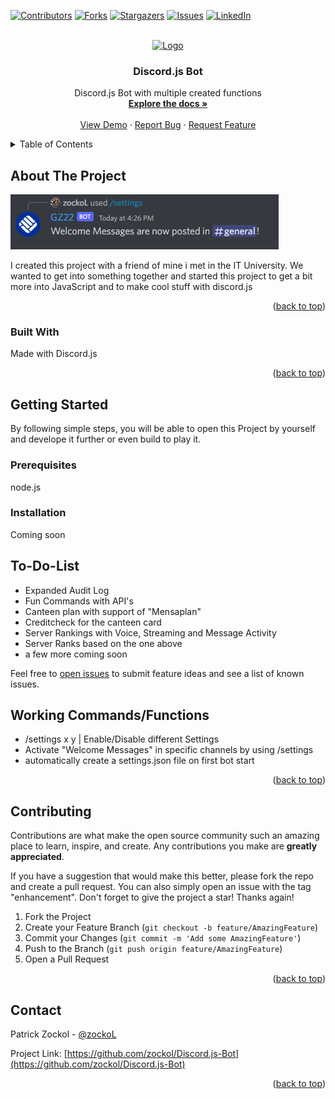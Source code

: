 <a name="readme-top"></a>

[![Contributors][contributors-shield]][contributors-url]
[![Forks][forks-shield]][forks-url]
[![Stargazers][stars-shield]][stars-url]
[![Issues][issues-shield]][issues-url]
[![LinkedIn][linkedin-shield]][linkedin-url]

<!-- PROJECT LOGO -->
<br />
<div align="center">
  <a href="https://github.com/zockol/Discord.js-Bot">
    <img src="https://discordjs.guide/meta-image.png" alt="Logo" width="80" height="80">
  </a>

<h3 align="center">Discord.js Bot</h3>

  <p align="center">
    Discord.js Bot with multiple created functions
    <br />
    <a href="https://github.com/zockol/Discord.js-Bot"><strong>Explore the docs »</strong></a>
    <br />
    <br />
    <a href="https://github.com/zockol/Discord.js-Bot">View Demo</a>
    ·
    <a href="https://github.com/zockol/Discord.js-Bot/issues">Report Bug</a>
    ·
    <a href="https://github.com/zockol/Discord.js-Bot/issues">Request Feature</a>
  </p>
</div>

<!-- TABLE OF CONTENTS -->
<details>
  <summary>Table of Contents</summary>
  <ol>
    <li>
      <a href="#about-the-project">About The Project</a>
      <ul>
        <li><a href="#built-with">Built With</a></li>
      </ul>
    </li>
    <li>
      <a href="#getting-started">Getting Started</a>
      <ul>
        <li><a href="#prerequisites">Prerequisites</a></li>
        <li><a href="#installation">Installation</a></li>
        <li><a href="#build-and-play">Build and Play</a></li>
      </ul>
    </li>
    <li><a href="#todolist">To-Do-List</a></li>
    <li><a href="#contributing">Contributing</a></li>
    <li><a href="#contact">Contact</a></li>
  </ol>
</details>

<!-- ABOUT THE PROJECT -->

## About The Project

[![Product Name Screen Shot][product-screenshot]](https://github.com/zockol/Discord.js-Bot)

I created this project with a friend of mine i met in the IT University. We wanted to get into something together and started this project to get a bit more into
JavaScript and to make cool stuff with discord.js

<p align="right">(<a href="#readme-top">back to top</a>)</p>

### Built With

Made with Discord.js

<p align="right">(<a href="#readme-top">back to top</a>)</p>

<!-- GETTING STARTED -->

## Getting Started

By following simple steps, you will be able to open this Project by yourself and develope it further or even build to play it.

### Prerequisites

node.js

### Installation

Coming soon

## To-Do-List

- Expanded Audit Log
- Fun Commands with API's
- Canteen plan with support of "Mensaplan"
- Creditcheck for the canteen card
- Server Rankings with Voice, Streaming and Message Activity
- Server Ranks based on the one above
- a few more coming soon

Feel free to [open issues](https://github.com/zockol/Discord.js-Bot/issues) to submit feature ideas and see a list of known issues.

## Working Commands/Functions

- /settings x y | Enable/Disable different Settings
- Activate "Welcome Messages" in specific channels by using /settings
- automatically create a settings.json file on first bot start

<p align="right">(<a href="#readme-top">back to top</a>)</p>

<!-- CONTRIBUTING -->

## Contributing

Contributions are what make the open source community such an amazing place to learn, inspire, and create. Any contributions you make are **greatly appreciated**.

If you have a suggestion that would make this better, please fork the repo and create a pull request. You can also simply open an issue with the tag "enhancement".
Don't forget to give the project a star! Thanks again!

1. Fork the Project
2. Create your Feature Branch (`git checkout -b feature/AmazingFeature`)
3. Commit your Changes (`git commit -m 'Add some AmazingFeature'`)
4. Push to the Branch (`git push origin feature/AmazingFeature`)
5. Open a Pull Request

<p align="right">(<a href="#readme-top">back to top</a>)</p>

<!-- CONTACT -->

## Contact

Patrick Zockol - [@zockoL](https://twitter.com/zockoL)

Project Link: [https://github.com/zockol/Discord.js-Bot](https://github.com/zockol/Discord.js-Bot)

<p align="right">(<a href="#readme-top">back to top</a>)</p>

<!-- MARKDOWN LINKS & IMAGES -->
<!-- https://www.markdownguide.org/basic-syntax/#reference-style-links -->

[contributors-shield]: https://img.shields.io/github/contributors/zockol/Discord.js-Bot.svg?style=for-the-badge
[contributors-url]: https://github.com/zockol/Discord.js-Bot/graphs/contributors
[forks-shield]: https://img.shields.io/github/forks/zockol/Discord.js-Bot.svg?style=for-the-badge
[forks-url]: https://github.com/zockol/Discord.js-Bot/network/members
[stars-shield]: https://img.shields.io/github/stars/zockol/Discord.js-Bot.svg?style=for-the-badge
[stars-url]: https://github.com/zockol/Discord.js-Bot/stargazers
[issues-shield]: https://img.shields.io/github/issues/zockol/Discord.js-Bot.svg?style=for-the-badge
[issues-url]: https://github.com/zockol/Discord.js-Bot/issues
[license-shield]: https://img.shields.io/github/license/zockol/Discord.js-Bot.svg?style=for-the-badge
[license-url]: https://github.com/zockol/Discord.js-Bot/blob/master/LICENSE.txt
[linkedin-shield]: https://img.shields.io/badge/-LinkedIn-black.svg?style=for-the-badge&logo=linkedin&colorB=555
[linkedin-url]: https://www.linkedin.com/in/patrick-zockol-687204253/
[product-screenshot]: images/Project.png
